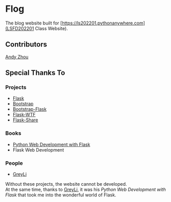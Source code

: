 # Flog

The blog website built for [https://ls202201.pythonanywhere.com](LSFD202201 Class Website).

## Contributors

[Andy Zhou](https://github.com/z-t-y "ZTY")

## Special Thanks To

### Projects

- [Flask](https://github.com/pallets/flask)
- [Bootstrap](https://github.com/twbs/bootstrap)
- [Bootstrap-Flask](https://github.com/greyli/bootstrap-flask)
- [Flask-WTF](https://github.com/lepture/flask-wtf)
- [Flask-Share](https://github.com/greyli/flask-share)

### Books

- [Python Web Development with Flask](https://helloflask.com)
- Flask Web Development

### People

- [GreyLi](https://greyli.com)

Without these projects, the website cannot be developed.  
At the same time, thanks to [GreyLi](https://greyli.com), it was his _Python Web Development with Flask_
that took me into the wonderful world of Flask.

